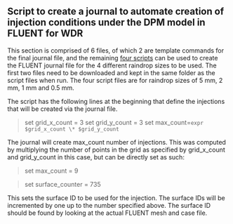 ## Script to create a journal to automate creation of injection conditions under the DPM model in FLUENT for WDR

This section is comprised of 6 files, of which 2 are template commands for the final journal file, and the remaining [four scripts](https://github.com/ooichinchun/WindDrivenRainWithFluent/blob/master/CreateInjection/injection_d1mm_loop.csh) can be used to create the FLUENT journal file for the 4 different raindrop sizes to be used. 
The first two files need to be downloaded and kept in the same folder as the script files when run. The four script files are for raindrop sizes of 5 mm, 2 mm, 1 mm and 0.5 mm. 

The script has the following lines at the beginning that define the injections that will be created via the journal file. 

> set grid_x_count = 3
> set grid_y_count = 3
> set max_count=`expr $grid_x_count \* $grid_y_count`

The journal will create max_count number of injections. This was computed by multiplying the number of points in the grid as specified by grid_x_count and grid_y_count in this case, but can be directly set as such:

> set max_count = 9


> set surface_counter = 735

This sets the surface ID to be used for the injection. The surface IDs will be incremented by one up to the number specified above. The surface ID should be found by looking at the actual FLUENT mesh and case file.

